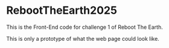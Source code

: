 # RebootTheEarth2025
This is the Front-End code for challenge 1 of Reboot The Earth.

This is only a prototype of what the web page could look like.
